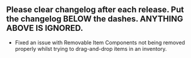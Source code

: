 Please clear changelog after each release.
Put the changelog BELOW the dashes. ANYTHING ABOVE IS IGNORED.
-----------------
- Fixed an issue with Removable Item Components not being removed properly whilst trying to drag-and-drop items in an inventory.
